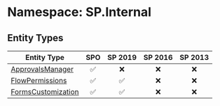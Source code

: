 # Namespace: SP.Internal

## Entity Types

Entity Type | SPO | SP 2019 | SP 2016 | SP 2013
----------|:---:|:-------:|:-------:|:-------:
[ApprovalsManager](./EntityTypes/ApprovalsManager.md) | ✅ | ❌ | ❌ | ❌
[FlowPermissions](./EntityTypes/FlowPermissions.md) | ✅ | ✅ | ❌ | ❌
[FormsCustomization](./EntityTypes/FormsCustomization.md) | ✅ | ✅ | ❌ | ❌